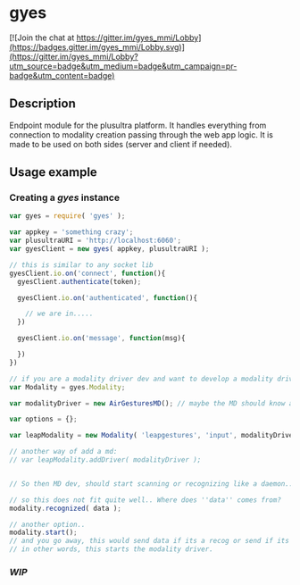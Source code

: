 gyes
====

[![Join the chat at https://gitter.im/gyes_mmi/Lobby](https://badges.gitter.im/gyes_mmi/Lobby.svg)](https://gitter.im/gyes_mmi/Lobby?utm_source=badge&utm_medium=badge&utm_campaign=pr-badge&utm_content=badge)

## Description

Endpoint module for the plusultra platform. It handles everything from connection to modality creation passing through the web app logic. It is made to be used on both sides (server and client if needed).

## Usage example

### Creating a _gyes_ instance

```js
var gyes = require( 'gyes' );

var appkey = 'something crazy';
var plusultraURI = 'http://localhost:6060';
var gyesClient = new gyes( appkey, plusultraURI );

// this is similar to any socket lib
gyesClient.io.on('connect', function(){
  gyesClient.authenticate(token);

  gyesClient.io.on('authenticated', function(){

    // we are in.....
  })

  gyesClient.io.on('message', function(msg){

  })
})

// if you are a modality driver dev and want to develop a modality driver, then ... =D
var Modality = gyes.Modality;

var modalityDriver = new AirGesturesMD(); // maybe the MD should know about the modality type (input=recognizer | output=synthetizer | both )

var options = {};

var leapModality = new Modality( 'leapgestures', 'input', modalityDriver, options );

// another way of add a md:
// var leapModality.addDriver( modalityDriver );


// So then MD dev, should start scanning or recognizing like a daemon...?

// so this does not fit quite well.. Where does ''data'' comes from?
modality.recognized( data );

// another option..
modality.start();
// and you go away, this would send data if its a recog or send if its a synt or both.
// in other words, this starts the modality driver.
```

### _WIP_
